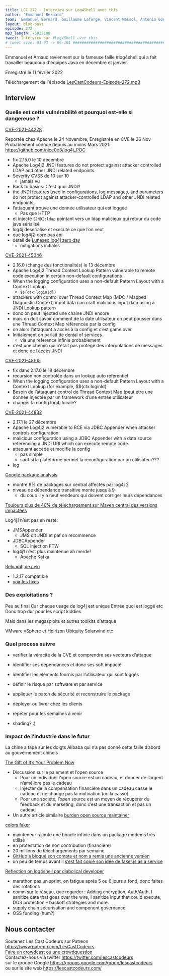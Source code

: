 ```yaml
---
title: LCC 272 - Interview sur Log4Shell avec this
author: 'Emmanuel Bernard'
team: 'Emmanuel Bernard, Guillaume Laforge, Vincent Massol, Antonio Goncalves, Arnaud Heritier, Audrey Neveu'
layout: blog-post
episode: 272
mp3_length: 76025100
tweet: Interview sur #Log4Shell avec this
# tweet size: 91-93 -> 99-101 #######################################################################
---
```

Emmanuel et Arnaud reviennent sur la fameuse faille #log4shell qui a fait travailler beaucoup d'équipes Java en décembre et janvier.

Enregistré le 11 février 2022

Téléchargement de l'épisode [LesCastCodeurs-Episode-272.mp3](https://traffic.libsyn.com/lescastcodeurs/LesCastCodeurs-Episode-272.mp3)

## Interview

### Quelle est cette vulnérabilité et pourquoi est-elle si dangereuse ?

[CVE-2021-44228](https://logging.apache.org/log4j/2.x/security.html#CVE-2021-44228)

Reportée chez Apache le 24 Novembre, Enregistrée en CVE le 26 Nov
Probablement connue depuis au moins Mars 2021: https://github.com/nice0e3/log4j_POC

* fix 2.15.0 le 10 décembre
* Apache Log4j2 JNDI features do not protect against attacker controlled LDAP and other JNDI related endpoints.
* Severity CVSS de 10 sur 10
    * jamais vu
* Back to basics: C'est quoi JNDI?
* the JNDI features used in configurations, log messages, and parameters do not protect against attacker-controlled LDAP and other JNDI related endpoints
* l’attaquant trouve une donnée utilisateur qui est loggée
    * Pas que HTTP
* et injecte `{JNDI:ldap` pointant vers un ldap malicieux qui retour du code java sérialisé
* log4j deserialise et execute ce que l’on veut
* que log4j2-core pas api
* détail de [Lunasec log4j zero day](https://www.lunasec.io/docs/blog/log4j-zero-day/)  
    * mitigations initiales

[CVE-2021-45046](https://logging.apache.org/log4j/2.x/security.html#CVE-2021-45046)

* 2.16.0 (change des fonctionalités) le 13 décembre
* Apache Log4j2 Thread Context Lookup Pattern vulnerable to remote code execution in certain non-default configurations
* When the logging configuration uses a non-default Pattern Layout with a Context Lookup
    * `$${ctx:loginId})`
* attackers with control over Thread Context Map (MDC / Mapped Diagnostic Context) input data can craft malicious input data using a JNDI Lookup pattern
* donc on peut injected une chaine JNDI encore
* mais on doit savoir comment de la date utilisateur on peut pousser dans une Thread Context Map référencée par la config
* on alors l’attaquant a accès à la config et c’est game over
* Initialement on parlait de denial of services
    * via une reference infinie probablement
* c’est une chemin qui n’était pas protégé des interpolations de messages et donc de l’accès JNDI

[CVE-2021-45105](https://logging.apache.org/log4j/2.x/security.html#CVE-2021-45105)

* fix dans 2.17.0 le 18 décembre
* recursion non controlée dans un lookup auto référentiel
* When the logging configuration uses a non-default Pattern Layout with a Context Lookup (for example, $${ctx:loginId}
* Besoin de l’attaquant control de Thread Context Map (peut etre une donnée injectée par un framework d’une entrée utilisateur
* changer la config log4j locale?

[CVE-2021-44832](https://logging.apache.org/log4j/2.x/security.html#CVE-2021-44832)

* 2.17.1 le 27 décembre
* Apache Log4j2 vulnerable to RCE via JDBC Appender when attacker controls configuration
*   malicious configuration using a JDBC Appender with a data source referencing a JNDI URI which can execute remote code.
* attaquant accede et modifie la config
    * pas simple
    * sauf si la plateforme permet la reconfiguration par un utilisateur???
* log

[Google package analysis](https://security.googleblog.com/2021/12/understanding-impact-of-apache-log4j.html)

* montre 8% de packages sur central affectés par log4j 2
* niveau de dépendance transitive monte jusqu’à 9
    * du coup il y a neuf vendeurs qui doivent corriger leurs dépendances

[Toujours plus de 40% de téléchargement sur Maven central des versions impactées](https://www.sonatype.com/resources/log4j-vulnerability-resource-center)

Log4j1 n’est pas en reste:

* JMSAppender
    * JMS dit JNDI et paf on recommence
* JDBCAppender
    * SQL injection FTW
* log4j1 n’est plus maintenue ah merde!
    * Apache Kafka

[Reload4j de ceki](CVE-2021-44832)

* 1.2.17 compatible
* [voir les fixes](https://reload4j.qos.ch/news.html) 

### Des exploitations ?

Peu au final
Car chaque usage de log4j est unique
Entrée quoi est loggé etc 
Donc trop dur pour les script kiddies 

Mais dans les megasploits et autres toolkits d’attaque

VMware vSphere et Hoirizon
Ubiquity 
Solarwind 
etc

### Quel process suivre

* verifier la véracité de la CVE et comprendre ses vecteurs d’attaque
* identifier ses dépendances et donc ses soft impacté
* identifier les éléments fournis par l’utilisateur qui sont loggés
* définir le risque par software et par service
* appliquer le patch de sécurité et reconstruire le package
* déployer ou livrer chez les clients
* répéter pour les semaines à venir

* shading? :) 

### Impact de l’industrie dans le futur

La chine a tapé sur les doigts Alibaba qui n’a pas donné cette faille d’abord au gouvernement chinois 

[The Gift of It’s Your Problem Now](https://apenwarr.ca/log/20211229)  

* Discussion sur le paiement et l’open source
    * Pour un individuel l’open source est un cadeau, et donner de l’argent n’améliore pas le cadeau
    * Injecter de la compensation financière dans un cadeau casse le cadeau et ne change pas la motivation (ou la casse)
    * Pour une société, l’open source est un moyen de récupérer du feedback et du marketing, donc c’est une transaction et pas un cadeau
* Un autre article similaire [burden open source maintainer](http://www.jeffgeerling.com/blog/2022/burden-open-source-maintainer)

[colors faker](https://snyk.io/blog/open-source-npm-packages-colors-faker/)  

* mainteneur rajoute une boucle infinie dans un package modems très utilisé
* en protestation de non contribution (financière)
* 20 millions de téléchargements par semaine
* [GitHub a bloqué son compte et nom a remis une ancienne version](https://www.bleepingcomputer.com/news/security/dev-corrupts-npm-libs-colors-and-faker-breaking-thousands-of-apps/)
* un peu de temps avant il [s’est fait copié son idée de faker.js as a service](https://web.archive.org/web/20210628030444/https://marak.com/blog/2021-04-25-monetizing-open-source-is-problematic)


[Reflection on log4shell par diabolical developer](https://www.javaadvent.com/2021/12/reflections-on-log4shell.html)  

* marathon pas un sprint, on fatigue après 5 ou 6 jours a fond, donc faites des rotations
* comm sur le réseau, que regarder : Adding encryption, Auth/Auth, I sanitize data that goes over the wire, I sanitize input that could execute, DOS protection – backoff strategies and more.
* supply chain sécurisation and component governance
* OSS funding (hum?)

## Nous contacter

Soutenez Les Cast Codeurs sur Patreon <https://www.patreon.com/LesCastCodeurs>  
[Faire un crowdcast ou une crowdquestion](https://lescastcodeurs.com/crowdcasting/)  
Contactez-nous via twitter <https://twitter.com/lescastcodeurs>  
sur le groupe Google <https://groups.google.com/group/lescastcodeurs>  
ou sur le site web <https://lescastcodeurs.com/>
<!-- vim: set spelllang=fr : -->
